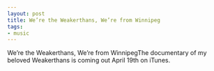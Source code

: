 ```yaml
---
layout: post
title: We’re the Weakerthans, We’re from Winnipeg
tags:
- music
---
```

We’re the Weakerthans, We’re from WinnipegThe documentary of my beloved Weakerthans is coming out April 19th on iTunes.
